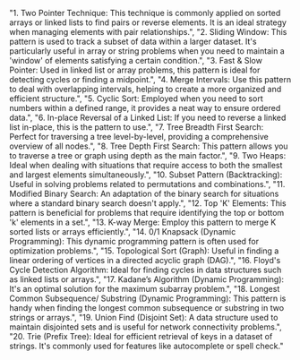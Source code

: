 "1. Two Pointer Technique: This technique is commonly applied on sorted arrays or linked lists to find pairs or reverse elements. It is an ideal strategy when managing elements with pair relationships.",
"2. Sliding Window: This pattern is used to track a subset of data within a larger dataset. It's particularly useful in array or string problems when you need to maintain a 'window' of elements satisfying a certain condition.",
"3. Fast & Slow Pointer: Used in linked list or array problems, this pattern is ideal for detecting cycles or finding a midpoint.",
"4. Merge Intervals: Use this pattern to deal with overlapping intervals, helping to create a more organized and efficient structure.",
"5. Cyclic Sort: Employed when you need to sort numbers within a defined range, it provides a neat way to ensure ordered data.",
"6. In-place Reversal of a Linked List: If you need to reverse a linked list in-place, this is the pattern to use.",
"7. Tree Breadth First Search: Perfect for traversing a tree level-by-level, providing a comprehensive overview of all nodes.",
"8. Tree Depth First Search: This pattern allows you to traverse a tree or graph using depth as the main factor.",
"9. Two Heaps: Ideal when dealing with situations that require access to both the smallest and largest elements simultaneously.",
"10. Subset Pattern (Backtracking): Useful in solving problems related to permutations and combinations.",
"11. Modified Binary Search: An adaptation of the binary search for situations where a standard binary search doesn't apply.",
"12. Top 'K' Elements: This pattern is beneficial for problems that require identifying the top or bottom 'k' elements in a set.",
"13. K-way Merge: Employ this pattern to merge K sorted lists or arrays efficiently.",
"14. 0/1 Knapsack (Dynamic Programming): This dynamic programming pattern is often used for optimization problems.",
"15. Topological Sort (Graph): Useful in finding a linear ordering of vertices in a directed acyclic graph (DAG).",
"16. Floyd's Cycle Detection Algorithm: Ideal for finding cycles in data structures such as linked lists or arrays.",
"17. Kadane’s Algorithm (Dynamic Programming): It's an optimal solution for the maximum subarray problem.",
"18. Longest Common Subsequence/ Substring (Dynamic Programming): This pattern is handy when finding the longest common subsequence or substring in two strings or arrays.",
"19. Union Find (Disjoint Set): A data structure used to maintain disjointed sets and is useful for network connectivity problems.",
"20. Trie (Prefix Tree): Ideal for efficient retrieval of keys in a dataset of strings. It's commonly used for features like autocomplete or spell check."
